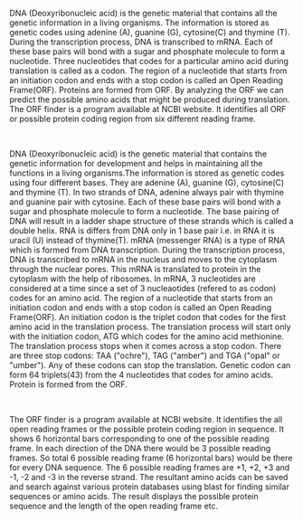 
DNA (Deoxyribonucleic acid) is the genetic material that contains all the genetic information in a living organisms. The information is stored as genetic codes using adenine (A), guanine (G), cytosine(C) and thymine (T). During the transcription process, DNA is transcribed to mRNA. Each of these base pairs will bond with a sugar and phosphate molecule to form a nucleotide. Three nucleotides that codes for a particular amino acid during translation is called as a codon. The region of a nucleotide that starts from an initiation codon and ends with a stop codon is called an Open Reading Frame(ORF). Proteins are formed from ORF. By analyzing the ORF we can predict the possible amino acids that might be produced during translation. The ORF finder is a program available at NCBI website. It identifies all ORF or possible protein coding region from six different reading frame.

&nbsp;

DNA (Deoxyribonucleic acid) is the genetic material that contains the genetic information for development and helps in maintaining all the functions in a living organisms.The information is stored as genetic codes using four different bases. They are adenine (A), guanine (G), cytosine(C) and thymine (T). In two strands of DNA, adenine always pair with thymine and guanine pair with cytosine. Each of these base pairs will bond with a sugar and phosphate molecule to form a nucleotide. The base pairing of DNA will result in a ladder shape structure of these strands which is called a double helix. RNA is differs from DNA only in 1 base pair i.e. in RNA it is uracil (U) instead of thymine(T). mRNA (messenger RNA) is a type of RNA which is formed from DNA transcription. During the transcription process, DNA is transcribed to mRNA in the nucleus and moves to the cytoplasm through the nuclear pores. This mRNA is translated to protein in the cytoplasm with the help of ribosomes. In mRNA, 3 nucleotides are considered at a time since a set of 3 nucleaotides (refered to as codon)  codes for an amino acid. The region of a nucleotide that starts from an initiation codon and ends with a stop codon is called an Open Reading Frame(ORF). An initiation codon is the triplet codon that codes for the first amino acid in the translation process. The translation process will start only with the initiation codon, ATG which codes for the amino acid methionine. The translation process stops when it comes across a stop codon. There are three stop codons:  TAA ("ochre"), TAG ("amber") and TGA ("opal" or "umber"). Any of these codons can stop the translation. Genetic codon can form 64 triplets(43) from the 4 nucleotides that codes for amino acids. Protein is formed from the ORF.


&nbsp;

The ORF finder is a program available at NCBI website. It identifies the all open reading frames or the possible protein coding region in sequence. It shows 6 horizontal bars corresponding to one of the possible reading frame. In each direction of the DNA there would be 3 possible reading frames. So total 6 possible reading frame (6 horizontal bars) would be there for every DNA sequence. The 6 possible reading frames are +1, +2, +3 and -1, -2 and -3 in the reverse strand. The resultant amino acids can be saved and search against various protein databases using blast for finding similar sequences or amino acids. The result displays the possible protein sequence and the length of the open reading frame etc.